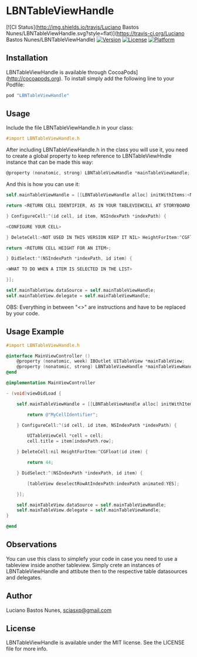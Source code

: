 # LBNTableViewHandle

[![CI Status](http://img.shields.io/travis/Luciano Bastos Nunes/LBNTableViewHandle.svg?style=flat)](https://travis-ci.org/Luciano Bastos Nunes/LBNTableViewHandle)
[![Version](https://img.shields.io/cocoapods/v/LBNTableViewHandle.svg?style=flat)](http://cocoapods.org/pods/LBNTableViewHandle)
[![License](https://img.shields.io/cocoapods/l/LBNTableViewHandle.svg?style=flat)](http://cocoapods.org/pods/LBNTableViewHandle)
[![Platform](https://img.shields.io/cocoapods/p/LBNTableViewHandle.svg?style=flat)](http://cocoapods.org/pods/LBNTableViewHandle)

## Installation

LBNTableViewHandle is available through CocoaPods](http://cocoapods.org). To install
simply add the following line to your Podfile:

```ruby
pod "LBNTableViewHandle"
```

## Usage

Include the file LBNTableViewHandle.h in your class:
```objective-c
#import LBNTableViewHandle.h
```

After including LBNTableViewHandle.h in the class you will use it, you need to create a global property to keep reference to LBNTableViewHndle instance that can be made this way:
```objective-c
@property (nonatomic, strong) LBNTableViewHandle *mainTableViewHandle;
```

And this is how you can use it:
```objective-c
self.mainTableViewHandle = [[LBNTableViewHandle alloc] initWithItems:<NSARRAY WITH THE ITENS TO BE SHOWN IN THE TABLE VIEW> CellIdentifier:^NSString *(id item) {

return <RETURN CELL IDENTIFIER,	AS IN YOUR TABLEVIEWCELL AT STORYBOARD, FOR AN ITEM>;

} ConfigureCell:^(id cell, id item, NSIndexPath *indexPath) {

<CONFIGURE YOUR CELL>

} DeleteCell:<NOT USED IN THIS VERSION KEEP IT NIL> HeightForItem:^CGFloat(id item) {

return <RETURN CELL HEIGHT FOR AN ITEM>;

} DidSelect:^(NSIndexPath *indexPath, id item) {

<WHAT TO DO WHEN A ITEM IS SELECTED IN THE LIST>

}];

self.mainTableView.dataSource = self.mainTableViewHandle;
self.mainTableView.delegate = self.mainTableViewHandle;
```
OBS: Everything in between "<>" are instructions and have to be replaced by your code.

## Usage Example

```objective-c
#import LBNTableViewHandle.h

@interface MainViewController ()
	@property (nonatomic, week) IBOutlet UITableView *mainTableView;
	@property (nonatomic, strong) LBNTableViewHandle *mainTableViewHandle;
@end

@implementation MainViewController

- (void)viewDidLoad {

	self.mainTableViewHandle = [[LBNTableViewHandle alloc] initWithItems:@[@"Title 1", @"Title 2"] CellIdentifier:^NSString *(id item) {

		return @"MyCellIdentifier";

	} ConfigureCell:^(id cell, id item, NSIndexPath *indexPath) {

		UITableViewCell *cell = cell;
		cell.title = item[indexPath.row];

	} DeleteCell:nil HeightForItem:^CGFloat(id item) {

		return 44;

	} DidSelect:^(NSIndexPath *indexPath, id item) {

		[tableView deselectRowAtIndexPath:indexPath animated:YES];

	}];

	self.mainTableView.dataSource = self.mainTableViewHandle;
	self.mainTableView.delegate = self.mainTableViewHandle;
}

@end


```

## Observations

You can use this class to simplefy your code in case you need to use a tableview inside another tableview. Simply crete an instances of LBNTableViewHandle and attibute then to the respective table datasources and delegates.

## Author

Luciano Bastos Nunes, sciasxp@gmail.com

## License

LBNTableViewHandle is available under the MIT license. See the LICENSE file for more info.
